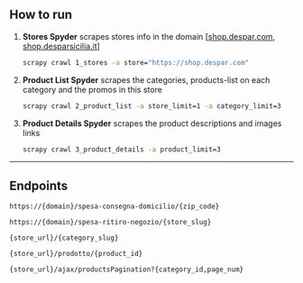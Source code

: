 ## How to run
1) **Stores Spyder** scrapes stores info in the domain [[shop.despar.com](https://shop.despar.com), [shop.desparsicilia.it](https://shop.desparsicilia.it)]

    ```bash
    scrapy crawl 1_stores -a store="https://shop.despar.com"
    ```

2) **Product List Spyder** scrapes the categories, products-list on each category and the promos in this store

    ``` bash
    scrapy crawl 2_product_list -a store_limit=1 -a category_limit=3 
    ```

3) **Product Details Spyder** scrapes the product descriptions and images links 
    ```bash
    scrapy crawl 3_product_details -a product_limit=3
    ```

---

## Endpoints

```https://{domain}/spesa-consegna-domicilio/{zip_code}```

```https://{domain}/spesa-ritiro-negozio/{store_slug}```

```{store_url}/{category_slug}```

```{store_url}/prodotto/{product_id}```

```{store_url}/ajax/productsPagination?{category_id,page_num}```

